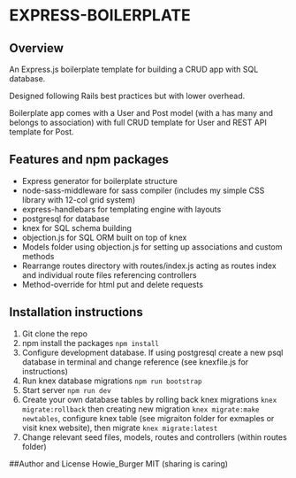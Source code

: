 # EXPRESS-BOILERPLATE

## Overview
An Express.js boilerplate template for building a CRUD app with SQL database.

Designed following Rails best practices but with lower overhead.

Boilerplate app comes with a User and Post model (with a has many and belongs to association) with full CRUD template for User and REST API template for Post.

## Features and npm packages
- Express generator for boilerplate structure
- node-sass-middleware for sass compiler (includes my simple CSS library with 12-col grid system)
- express-handlebars for templating engine with layouts
- postgresql for database
- knex for SQL schema building
- objection.js for SQL ORM built on top of knex
- Models folder using objection.js for setting up associations and custom methods
- Rearrange routes directory with routes/index.js acting as routes index and individual route files referencing controllers
- Method-override for html put and delete requests

## Installation instructions
1. Git clone the repo
2. npm install the packages ```npm install```
3. Configure development database. If using postgresql create a new psql database in terminal and change reference (see knexfile.js for instructions)
4. Run knex database migrations ```npm run bootstrap```
5. Start server ```npm run dev```
6. Create your own database tables by rolling back knex migrations ```knex migrate:rollback``` then creating new migration ```knex migrate:make newtables```, configure knex table (see migraiton folder for exmaples or visit knex website), then migrate ```knex migrate:latest```
7. Change relevant seed files, models, routes and controllers (within routes folder)

##Author and License
Howie_Burger
MIT (sharing is caring)
